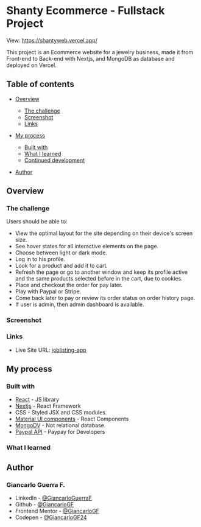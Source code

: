 # Shanty Ecommerce - Fullstack Project

View: https://shantyweb.vercel.app/

This project is an Ecommerce website for a jewelry business, made it from Front-end to Back-end with Nextjs, and MongoDB as database and deployed on Vercel.

## Table of contents

- [Overview](#overview)
  - [The challenge](#the-challenge)
  - [Screenshot](#screenshot)
  - [Links](#links)
- [My process](#my-process)
  - [Built with](#built-with)
  - [What I learned](#what-i-learned)
  - [Continued development](#continued-development)
 
- [Author](#author)



## Overview

### The challenge

Users should be able to:

- View the optimal layout for the site depending on their device's screen size.
- See hover states for all interactive elements on the page.
- Choose between light or dark mode.
- Log in to his profile.
- Look for a product and add it to cart.
- Refresh the page or go to another window and keep its profile active and the same products selected before in the cart, due to cookies.
- Place and checkout the order for pay later.
- Play with Paypal or Stripe.
- Come back later to pay or review its order status on order history page.
- If user is admin, then admin dashboard is available.

### Screenshot




### Links

- Live Site URL: [joblisting-app](https://shantyweb.vercel.app/)

## My process

### Built with

- [React](https://reactjs.org/) - JS library
- [Nextjs](https://nextjs.org/) - React Framework
- CSS - Styled JSX and CSS modules.
- [Material UI components](https://material-ui.com/) - React Components
- [MongoDV](https://www.mongodb.com/) - Not relational database.
- [Paypal API](https://developer.paypal.com/) - Paypay for Developers


### What I learned






## Author 

### Giancarlo Guerra F.
- LinkedIn - [@GiancarloGuerraF](https://www.linkedin.com/in/GiancarloGuerraF)
- Github - [@GiancarloGF](https://github.com/GiancarloGF)
- Frontend Mentor - [@GiancarloGF](https://www.frontendmentor.io/profile/GiancarloGF)
- Codepen - [@GiancarloGF24](https://codepen.io/GiancarloGF24)
